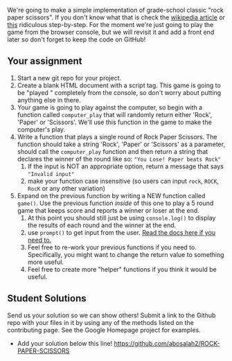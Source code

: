 We're going to make a simple implementation of grade-school classic "rock paper scissors".  If you don't know what that is check the [wikipedia article](https://en.wikipedia.org/wiki/Rock%E2%80%93paper%E2%80%93scissors) or [this](https://www.wikihow.com/Play-Rock,-Paper,-Scissors) ridiculous step-by-step.  For the moment we're just going to play the game from the browser console, but we will revisit it and add a front end later so don't forget to keep the code on GitHub! 

## Your assignment

1. Start a new git repo for your project.
2. Create a blank HTML document with a script tag.  This game is going to be "played
   " completely from the console, so don't worry about putting anything else in there.
3. Your game is going to play against the computer, so begin with a function called `computer_play` that will randomly return either 'Rock', 'Paper' or 'Scissors'.  We'll use this function in the game to make the computer's play.
4. Write a function that plays a single round of Rock Paper Scissors.  The function should take a string 'Rock', 'Paper' or 'Scissors' as a parameter, should call the `computer_play` function and then return a string that declares the winner of the round like so: `"You Lose! Paper beats Rock"`
   1. If the input is NOT an appropriate option, return a message that says `"Invalid input"`
   2. make your function case insensitive (so users can input `rock`, `ROCK`, `RocK` or any other variation)
5. Expand on the previous function by writing a NEW function called `game()`.  Use the previous function _inside_ of this one to play a 5 round game that keeps score and reports a winner or loser at the end.
   1. At this point you should still just be using `console.log()` to display the results of each round and the winner at the end.
   2. use `prompt()` to get input from the user. [Read the docs here if you need to.](https://developer.mozilla.org/en-US/docs/Web/API/Window/prompt)
   3. Feel free to re-work your previous functions if you need to.  Specifically, you might want to change the return value to something more useful.
   4. Feel free to create more "helper" functions if you think it would be useful.

## Student Solutions

Send us your solution so we can show others! Submit a link to the Github repo with your files in it by using any of the methods listed on the contributing page.  See the Google Homepage project for examples.

- Add your solution below this line!
https://github.com/abosalah2/ROCK-PAPER-SCISSORS
